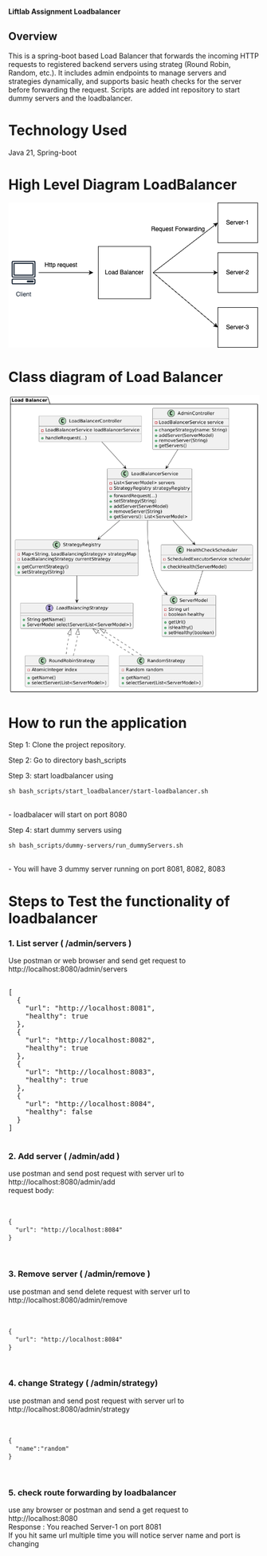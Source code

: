 **Liftlab Assignment Loadbalancer**

## Overview
This is a spring-boot based Load Balancer that forwards the incoming HTTP requests to registered backend servers using strateg (Round Robin, Random, etc.). It includes admin endpoints to manage servers and strategies dynamically, and supports basic heath checks for the server before forwarding the request. Scripts are added int repository to start dummy servers and the loadbalancer.

# Technology Used
Java 21, Spring-boot

# High Level Diagram LoadBalancer
![Load Balancer HLD](images/loadbalancerHLD.png)

# Class diagram of Load Balancer
![Load Balancer LLD](images/loadBalancerLLD.png)

# How to run the application

Step 1: Clone the project repository.

Step 2: Go to directory bash_scripts

Step 3: start loadbalancer using 
        
    sh bash_scripts/start_loadbalancer/start-loadbalancer.sh
<br> - loadbalacer will start on port 8080

Step 4: start dummy servers using 

    sh bash_scripts/dummy-servers/run_dummyServers.sh
<br> - You will have 3 dummy server running on port 8081, 8082, 8083
# Steps to Test the functionality of loadbalancer

### 1. List server ( /admin/servers )
Use postman or web browser and send get request to http://localhost:8080/admin/servers
<pre lang="json">

[
  {
    "url": "http://localhost:8081",
    "healthy": true
  },
  {
    "url": "http://localhost:8082",
    "healthy": true
  },
  {
    "url": "http://localhost:8083",
    "healthy": true
  },
  {
    "url": "http://localhost:8084",
    "healthy": false
  }
]

</pre>


### 2. Add server ( /admin/add )
use postman and send post request with server url to http://localhost:8080/admin/add
<br>
request body: 
<pre>

<code>
{
  "url": "http://localhost:8084"
}
</code>

</pre>

### 3. Remove server ( /admin/remove )
use postman and send delete request with server url to http://localhost:8080/admin/remove  

<pre>

<code>
{
  "url": "http://localhost:8084"
}
</code>

</pre>
### 4. change Strategy  ( /admin/strategy)
use postman and send post request with server url to http://localhost:8080/admin/strategy

<pre>

<code>
{
  "name":"random"
}
</code>

</pre>

### 5. check route forwarding by loadbalancer
use any browser or postman and send a get request to http://localhost:8080
<br>
Response : You reached Server-1 on port 8081
<br>
If you hit same url multiple time you will notice server name and port is changing